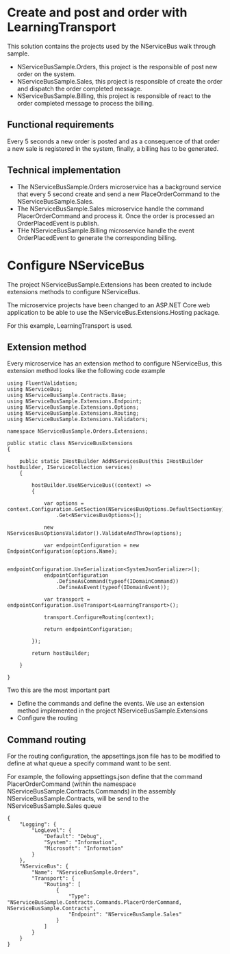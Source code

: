 # Create and post and order with LearningTransport

This solution contains the projects used by the NServiceBus walk through sample.

- NServiceBusSample.Orders, this project is the responsible of post new order on the system.
- NServiceBusSample.Sales, this project is responsible of create the order and dispatch the order completed message.
- NServiceBusSample.Billing, this project is responsible of react to the order completed message to process the billing.

## Functional requirements

Every 5 seconds a new order is posted and as a consequence of that order a new sale is registered in the system, finally, a billing has to be generated.

## Technical implementation

- The NServiceBusSample.Orders microservice has a background service that every 5 second create and send a new PlaceOrderCommand to the NServiceBusSample.Sales.
- The NServiceBusSample.Sales microservice handle the command PlacerOrderCommand and process it. Once the order is processed an OrderPlacedEvent is publish.
- THe NServiceBusSample.Billing microservice handle the event OrderPlacedEvent to generate the corresponding billing.

# Configure NServiceBus

The project NServiceBusSample.Extensions has been created to include extensions methods to configure NServiceBus.

The microservice projects have been changed to an ASP.NET Core web application to be able to use the NServiceBus.Extensions.Hosting package.

For this example, LearningTransport is used.

## Extension method

Every microservice has an extension method to configure NServiceBus, this extension method looks like the following code example

```
using FluentValidation;
using NServiceBus;
using NServiceBusSample.Contracts.Base;
using NServiceBusSample.Extensions.Endpoint;
using NServiceBusSample.Extensions.Options;
using NServiceBusSample.Extensions.Routing;
using NServiceBusSample.Extensions.Validators;

namespace NServiceBusSample.Orders.Extensions;

public static class NServiceBusExtensions
{

    public static IHostBuilder AddNServicesBus(this IHostBuilder hostBuilder, IServiceCollection services)
    {

        hostBuilder.UseNServiceBus((context) =>
        {
            
            var options = context.Configuration.GetSection(NServicesBusOptions.DefaultSectionKey)
                .Get<NServicesBusOptions>();

            new NServicesBusOptionsValidator().ValidateAndThrow(options);
            
            var endpointConfiguration = new EndpointConfiguration(options.Name);

            endpointConfiguration.UseSerialization<SystemJsonSerializer>();
            endpointConfiguration
                .DefineAsCommand(typeof(IDomainCommand))
                .DefineAsEvent(typeof(IDomainEvent));
            
            var transport = endpointConfiguration.UseTransport<LearningTransport>();

            transport.ConfigureRouting(context);
            
            return endpointConfiguration;
            
        });
        
        return hostBuilder;

    }
    
}
```

Two this are the most important part 

- Define the commands and define the events. We use an extension method implemented in the project NServiceBusSample.Extensions
- Configure the routing

## Command routing

For the routing configuration, the appsettings.json file has to be modified to define at what queue a specify command want to be sent.

For example, the following appsettings.json define that the command PlacerOrderCommand (within the namespace NServiceBusSample.Contracts.Commands) in the assembly NServiceBusSample.Contracts, will be send to the NServiceBusSample.Sales queue 

```
{
    "Logging": {
        "LogLevel": {
            "Default": "Debug",
            "System": "Information",
            "Microsoft": "Information"
        }
    },
    "NServiceBus": {
        "Name": "NServiceBusSample.Orders",
        "Transport": {
            "Routing": [
                {
                    "Type": "NServiceBusSample.Contracts.Commands.PlacerOrderCommand, NServiceBusSample.Contracts",
                    "Endpoint": "NServiceBusSample.Sales"
                }
            ]
        }
    }
}
```

